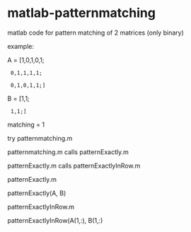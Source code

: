 # matlab-patternmatching
matlab code for pattern matching of 2 matrices (only binary)

example: 

A = [1,0,1,0,1;

     0,1,1,1,1; 
     
     0,1,0,1,1;] 
     
B = [1,1;

     1,1;]

matching = 1

try patternmatching.m

patternmatching.m calls patternExactly.m 

patternExactly.m calls patternExactlyInRow.m


patternExactly.m

patternExactly(A, B)


patternExactlyInRow.m

patternExactlyInRow(A(1,:), B(1,:)


